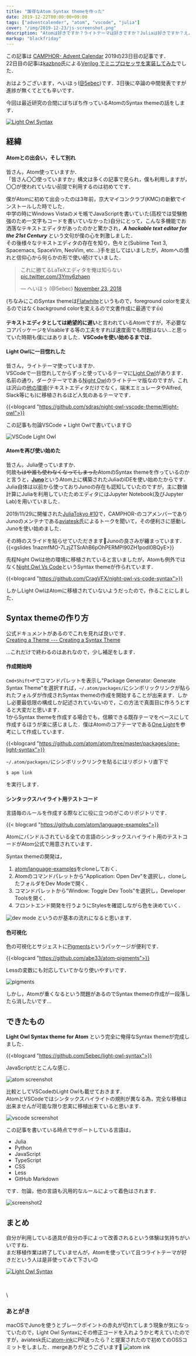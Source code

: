 ```yaml
---
title: "誰得なAtom Syntax themeを作った"
date: 2019-12-22T00:00:00+09:00
tags: ["adventcalender", "atom", "vscode", "julia"]
cover: "/img/2019-12-23/js-screenshot.png"
description: "Atomは好きですか？ライトテーマは好きですか？Juliaは好きですか？え，使ってない？そうですか..."
markup: "blackfriday"
---
```


この記事は [CAMPHOR- Advent Calendar](https://advent.camph.net/) 2019の23日目の記事です．  
22日目の記事は[kazbno](https://twitter.com/kazbno)氏による[Verilog でミニプロセッサを実装してみた](http://kaz7890.hatenablog.com/entry/simple-riscv)でした．

おはようございます，へいほぅ([@5ebec](https://twitter.com/5ebec))です．3日後に卒論の中間発表ですが進捗が無くてとても辛いです．

今回は最近研究の合間にぼちぼち作っているAtomのSyntax themeの話をします．

[![Light Owl Syntax](/img/2019-12-23/light-owl-syntax.png)](https://atom.io/themes/light-owl-syntax)

## 経緯
#### Atomとの出会い，そして別れ
皆さん，Atom使っていますか．  
「皆さん〇〇使っていますか」構文は多くの記事で見られ，僕も利用しますが，〇〇が使われていない前提で利用するのは初めてです．

僕がAtomに初めて出会ったのは3年前，京大マイコンクラブ(KMC)の新歓でインストールした時でした．  
中学の時にWindows Vistaのメモ帳でJavaScriptを書いていた(高校では受験勉強のため一文字もコードを書いていなかった)自分にとって，こんな多機能でお洒落なテキストエディタがあったのかと驚かされ，***A hackable text editor for the 21st Century*** という文句が僕の心を刺激しました．  
その後様々なテキストエディタの存在を知り，色々と(Sublime Text 3, Spacemacs, SpaceVim, NeoVim, etc...)手を出してはいましたが，Atomへの慣れと信仰心から何らかの形で使い続けていました．

<blockquote class="twitter-tweet" data-theme="dark"><p lang="ja" dir="ltr">これに勝てるLaTeXエディタを俺は知らない <a href="https://t.co/3Ymy6zhaen">pic.twitter.com/3Ymy6zhaen</a></p>&mdash; へいほぅ (@5ebec) <a href="https://twitter.com/5ebec/status/1065872335108956161?ref_src=twsrc%5Etfw">November 23, 2018</a></blockquote> <script async src="https://platform.twitter.com/widgets.js" charset="utf-8"></script>

(ちなみにこのSyntax themeは[Flatwhite](https://atom.io/themes/flatwhite-syntax)というもので，foreground colorを変えるのではなくbackground colorを変えるので文書作成に最適です👍)

**テキストエディタとしては絶望的に遅い**と言われているAtomですが，不必要なコアパッケージをVisableする等の工夫をすれば速度面でも問題はない...と思っていた時期も僕にはありました．**VSCodeを使い始めるまでは．**

#### Light Owlに一目惚れした
皆さん，ライトテーマ使っていますか．  
VSCodeで一目惚れしてからずっと使っているテーマに[Light Owl](https://github.com/sdras/night-owl-vscode-theme/#light-owl)があります．名前の通り，ダークテーマである[Night Owl](https://github.com/sdras/night-owl-vscode-theme)のライトテーマ版なのですが，これは沢山の[他の環境](https://github.com/sdras/night-owl-vscode-theme#other-versions)(テキストエディタだけでなく，端末エミュレータやAlfred, Slack等にも)に移植されるほど人気のあるテーマです．

{{<blogcard "https://github.com/sdras/night-owl-vscode-theme/#light-owl">}}

この記事も勿論VSCode + Light Owlで書いています😉

![VSCode Light Owl](/img/2019-12-23/vscode-light-owl.png)

#### Atomを再び使い始めた
皆さん，Julia使っていますか．  
何故~~もはや誰も使わなくなってしまった~~AtomのSyntax themeを作っているのかと言うと，[**Juno**](https://junolab.org/)というAtom上に構築されたJuliaのIDEを使い始めたからです．  
Julia自体は以前から使っておりJunoの存在も認知していたのですが，主に数値計算にJuliaを利用していたためエディタにはJupyter Notebook(及びJupyter Lab)を用いていました．

2019/11/29に開催された[JuliaTokyo #10](https://juliatokyo.connpass.com/event/153435/)で，CAMPHOR-のコアメンバーでありJunoのメンテナである[aviatesk](https://twitter.com/kdwkshh)氏によるトークを聞いて，その便利さに感動しJunoを使い始めました．

その時のスライドを貼らせていただきます🙇Junoの良さみが纏まっています．
{{<gslides 1nazmfMO-7LzjZTSrAhB6pOhPERMPl90ZH1podl0BQyE>}}

先程Night Owlは他の環境に移植されていると言いましたが，Atomも例外ではなく[Night Owl Vs Code](https://atom.io/themes/night-owl-vs-code-syntax)というSyntax themeが作られています．

{{<blogcard "https://github.com/CragVFX/night-owl-vs-code-syntax">}}

しかしLight OwlはAtomに移植されていないようだったので，作ることにしました．

## Syntax themeの作り方
公式ドキュメントがあるのでこれを見れば良いです．  
[Creating a Theme --- Creating a Syntax Theme](https://flight-manual.atom.io/hacking-atom/sections/creating-a-theme/#creating-a-syntax-theme)

...これだけで終わるのはあれなので，少し補足をします．  

#### 作成開始時
`Cmd+Shift+P`でコマンドパレットを表示し"Package Generator: Generate Syntax Theme"を選択すれば，`~/.atom/packages/`にシンボリックリンクが貼られたフォルダが作成されSyntax themeの作成を開始することが出来ます．しかし必要最低限の構成しか記述されていないので，この方法で真面目に作ろうとすると大変だと思います．  
1からSyntax themeを作成する場合でも，信頼できる既存テーマをベースにして作成するほうが楽に感じました．僕はAtomのコアテーマである[One Light](https://github.com/atom/atom/tree/master/packages/one-light-syntax)を参考にして作成しています．  

{{<blogcard "https://github.com/atom/atom/tree/master/packages/one-light-syntax">}}

`~/.atom/packages/`にシンボリックリンクを貼るにはリポジトリ直下で
```shell
$ apm link
```
を実行します．

#### シンタックスハイライト用テストコード
言語毎のルールを作成する際などに役に立つのがこのリポジトリです．

{{< blogcard "https://github.com/atom/language-examples">}}

Atomにバンドルされている全ての言語のシンタックスハイライト用のテストコードがAtom公式で用意されています．

Syntax themeの開発は，

1. [atom/language-examples](https://github.com/atom/language-examples)をcloneしておく．
2. Atomのコマンドパレットから"Application: Open Dev"を選択し，cloneしたフォルダをDev Modeで開く．
3. コマンドパレットから"Window: Toggle Dev Tools"を選択し，Developer Toolsを開く．
4. フロントエンド開発を行うようにStylesを確認しながら色を決めていく．

![dev mode](/img/2019-12-23/dev-mode.png)
というのが基本の流れになると思います．

#### 色可視化
色の可視化とサジェストに[Pigments](https://atom.io/packages/pigments)というパッケージが便利です．  

{{<blogcard "https://github.com/abe33/atom-pigments">}}

Lessの変数にも対応していてかなり使いやすいです．

![pigments](/img/2019-12-23/pigments.png)

しかし，Atomが重くなるという問題があるのでSyntax themeの作成が一段落したら消したいです...

## できたもの
**Light Owl Syntax theme for Atom** という完全に俺得なSyntax themeが完成しました．

{{<blogcard "https://github.com/5ebec/light-owl-syntax">}}

JavaScriptだとこんな感じ．

![atom screenshot](/img/2019-12-23/atom-screenshot.png)

比較としてVSCodeのLight Owlも載せておきます．  
AtomとVSCodeではシンタックスハイライトの規則が異なる為，完全な移植は出来ませんが可能な限り忠実に移植出来ていると思います．

![vscode screenshot](/img/2019-12-23/vscode-screenshot.png)

この記事を書いている時点でサポートしている言語は，

- Julia
- Python
- JavaScript
- TypeScript
- CSS
- Less
- GitHub Markdown

です．勿論，他の言語も汎用的なルールによって着色はされます．

![screenshot2](/img/2019-12-23/gfm-less-python-js-screenshot.png)

## まとめ
自分が利用している道具が自分の手によって改善されるという体験は気持ちがいいですね．  
まだ移植作業は終了していませんが，Atomを使っていて且つライトテーマが好きだという人は是非使ってみて下さい😊

[![Light Owl Syntax](/img/2019-12-23/light-owl-syntax.png)](https://atom.io/themes/light-owl-syntax)

\
\
\
### あとがき
macOSでJunoを使うとブレークポイントの赤丸が切れてしまう現象が気になっていたので，Light Owl Syntaxにその修正コードを入れようかと考えていたのですが，aviatesk氏に[atom-ink](https://github.com/JunoLab/atom-ink)にPR送ったら？と提案されたので初めてのOSSコミットをしました．mergeありがとうございます🙏
![atom ink](/img/2019-12-23/atom-ink.png)